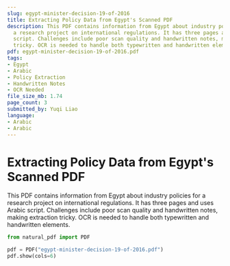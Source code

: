 ```yaml
---
slug: egypt-minister-decision-19-of-2016
title: Extracting Policy Data from Egypt's Scanned PDF
description: This PDF contains information from Egypt about industry policies for
  a research project on international regulations. It has three pages and uses Arabic
  script. Challenges include poor scan quality and handwritten notes, making extraction
  tricky. OCR is needed to handle both typewritten and handwritten elements.
pdf: egypt-minister-decision-19-of-2016.pdf
tags:
- Egypt
- Arabic
- Policy Extraction
- Handwritten Notes
- OCR Needed
file_size_mb: 1.74
page_count: 3
submitted_by: Yuqi Liao
language:
- Arabic
- Arabic
---
```

# Extracting Policy Data from Egypt's Scanned PDF

This PDF contains information from Egypt about industry policies for a research project on international regulations. It has three pages and uses Arabic script. Challenges include poor scan quality and handwritten notes, making extraction tricky. OCR is needed to handle both typewritten and handwritten elements.

```python
from natural_pdf import PDF

pdf = PDF("egypt-minister-decision-19-of-2016.pdf")
pdf.show(cols=6)
```